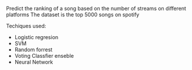 Predict the ranking of a song based on the number of streams on different platforms
The dataset is the top 5000 songs on spotify

Techiques used:
- Logistic regresion
- SVM
- Random forrest
- Voting Classfier enseble
- Neural Network

  
